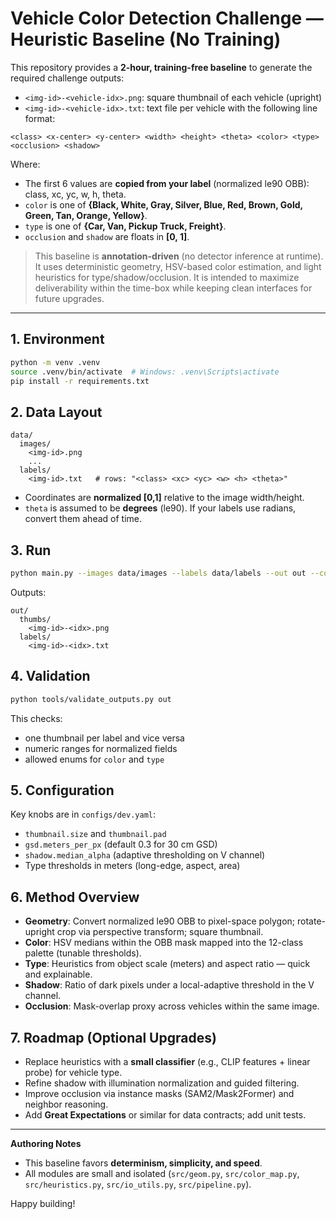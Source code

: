 # Vehicle Color Detection Challenge — Heuristic Baseline (No Training)

This repository provides a **2-hour, training-free baseline** to generate the required challenge outputs:

- `<img-id>-<vehicle-idx>.png`: square thumbnail of each vehicle (upright)
- `<img-id>-<vehicle-idx>.txt`: text file per vehicle with the following line format:

```
<class> <x-center> <y-center> <width> <height> <theta> <color> <type> <occlusion> <shadow>
```

Where:
- The first 6 values are **copied from your label** (normalized le90 OBB): class, xc, yc, w, h, theta.
- `color` is one of **{Black, White, Gray, Silver, Blue, Red, Brown, Gold, Green, Tan, Orange, Yellow}**.
- `type` is one of **{Car, Van, Pickup Truck, Freight}**.
- `occlusion` and `shadow` are floats in **[0, 1]**.

> This baseline is **annotation-driven** (no detector inference at runtime). It uses deterministic geometry, HSV-based color estimation, and light heuristics for type/shadow/occlusion. It is intended to maximize deliverability within the time-box while keeping clean interfaces for future upgrades.

---

## 1. Environment

```bash
python -m venv .venv
source .venv/bin/activate  # Windows: .venv\Scripts\activate
pip install -r requirements.txt
```

## 2. Data Layout

```
data/
  images/
    <img-id>.png
    ...
  labels/
    <img-id>.txt   # rows: "<class> <xc> <yc> <w> <h> <theta>"
```

- Coordinates are **normalized [0,1]** relative to the image width/height.
- `theta` is assumed to be **degrees** (le90). If your labels use radians, convert them ahead of time.

## 3. Run

```bash
python main.py --images data/images --labels data/labels --out out --config configs/dev.yaml
```

Outputs:
```
out/
  thumbs/
    <img-id>-<idx>.png
  labels/
    <img-id>-<idx>.txt
```

## 4. Validation

```bash
python tools/validate_outputs.py out
```
This checks:
- one thumbnail per label and vice versa
- numeric ranges for normalized fields
- allowed enums for `color` and `type`

## 5. Configuration

Key knobs are in `configs/dev.yaml`:
- `thumbnail.size` and `thumbnail.pad`
- `gsd.meters_per_px` (default 0.3 for 30 cm GSD)
- `shadow.median_alpha` (adaptive thresholding on V channel)
- Type thresholds in meters (long-edge, aspect, area)

## 6. Method Overview

- **Geometry**: Convert normalized le90 OBB to pixel-space polygon; rotate-upright crop via perspective transform; square thumbnail.
- **Color**: HSV medians within the OBB mask mapped into the 12-class palette (tunable thresholds).
- **Type**: Heuristics from object scale (meters) and aspect ratio — quick and explainable.
- **Shadow**: Ratio of dark pixels under a local-adaptive threshold in the V channel.
- **Occlusion**: Mask-overlap proxy across vehicles within the same image.

## 7. Roadmap (Optional Upgrades)

- Replace heuristics with a **small classifier** (e.g., CLIP features + linear probe) for vehicle type.
- Refine shadow with illumination normalization and guided filtering.
- Improve occlusion via instance masks (SAM2/Mask2Former) and neighbor reasoning.
- Add **Great Expectations** or similar for data contracts; add unit tests.

---

**Authoring Notes**
- This baseline favors **determinism, simplicity, and speed**.
- All modules are small and isolated (`src/geom.py`, `src/color_map.py`, `src/heuristics.py`, `src/io_utils.py`, `src/pipeline.py`).

Happy building!
